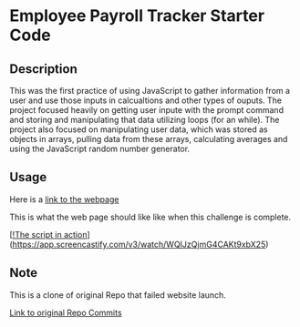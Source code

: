 # Employee Payroll Tracker Starter Code

## Description

This was the first practice of using JavaScript to gather information from a user and use those inputs in calcualtions and other types of ouputs. The project focused heavily on getting user inpute with the prompt command and storing and manipulating that data utilizing loops (for an while). The project also focused on manipulating user data, which was stored as objects in arrays, pulling data from these arrays, calculating averages and using the JavaScript random number generator. 

## Usage

Here is a [link to the webpage](https://rozierhj.github.io/employee.tracker.hjr/)


This is what the web page should like like when this challenge is complete.

[[!The script in action](./readme.video.png)](https://app.screencastify.com/v3/watch/WQIJzQjmG4CAKt9xbX25)

## Note

This is a clone of original Repo that failed website launch.

[Link to original Repo Commits](https://github.com/rozierhj/employee.tracker.challenge.hr/commits/main/)